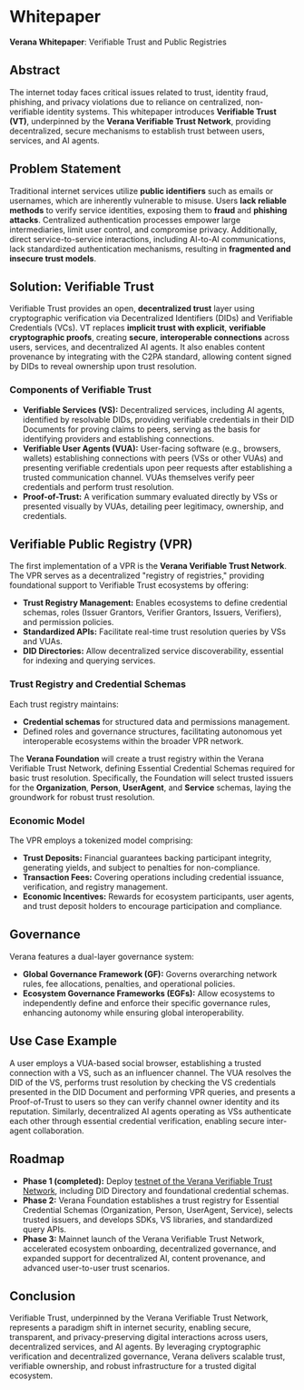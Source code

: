 # Whitepaper

**Verana Whitepaper**: Verifiable Trust and Public Registries

## Abstract

The internet today faces critical issues related to trust, identity fraud, phishing, and privacy violations due to reliance on centralized, non-verifiable identity systems. This whitepaper introduces **Verifiable Trust (VT)**, underpinned by the **Verana Verifiable Trust Network**, providing decentralized, secure mechanisms to establish trust between users, services, and AI agents.

## Problem Statement

Traditional internet services utilize **public identifiers** such as emails or usernames, which are inherently vulnerable to misuse. Users **lack reliable methods** to verify service identities, exposing them to **fraud** and **phishing attacks**. Centralized authentication processes empower large intermediaries, limit user control, and compromise privacy. Additionally, direct service-to-service interactions, including AI-to-AI communications, lack standardized authentication mechanisms, resulting in **fragmented and insecure trust models**.

## Solution: Verifiable Trust

Verifiable Trust provides an open, **decentralized trust** layer using cryptographic verification via Decentralized Identifiers (DIDs) and Verifiable Credentials (VCs). VT replaces **implicit trust with explicit**, **verifiable cryptographic proofs**, creating **secure**, **interoperable connections** across users, services, and decentralized AI agents. It also enables content provenance by integrating with the C2PA standard, allowing content signed by DIDs to reveal ownership upon trust resolution.

### Components of Verifiable Trust

- **Verifiable Services (VS):** Decentralized services, including AI agents, identified by resolvable DIDs, providing verifiable credentials in their DID Documents for proving claims to peers, serving as the basis for identifying providers and establishing connections.
- **Verifiable User Agents (VUA):** User-facing software (e.g., browsers, wallets) establishing connections with peers (VSs or other VUAs) and presenting verifiable credentials upon peer requests after establishing a trusted communication channel. VUAs themselves verify peer credentials and perform trust resolution.
- **Proof-of-Trust:** A verification summary evaluated directly by VSs or presented visually by VUAs, detailing peer legitimacy, ownership, and credentials.

## Verifiable Public Registry (VPR)

The first implementation of a VPR is the **Verana Verifiable Trust Network**. The VPR serves as a decentralized "registry of registries," providing foundational support to Verifiable Trust ecosystems by offering:

- **Trust Registry Management:** Enables ecosystems to define credential schemas, roles (Issuer Grantors, Verifier Grantors, Issuers, Verifiers), and permission policies.
- **Standardized APIs:** Facilitate real-time trust resolution queries by VSs and VUAs.
- **DID Directories:** Allow decentralized service discoverability, essential for indexing and querying services.

### Trust Registry and Credential Schemas

Each trust registry maintains:

- **Credential schemas** for structured data and permissions management.
- Defined roles and governance structures, facilitating autonomous yet interoperable ecosystems within the broader VPR network.

The **Verana Foundation** will create a trust registry within the Verana Verifiable Trust Network, defining Essential Credential Schemas required for basic trust resolution. Specifically, the Foundation will select trusted issuers for the **Organization**, **Person**, **UserAgent**, and **Service** schemas, laying the groundwork for robust trust resolution.

### Economic Model

The VPR employs a tokenized model comprising:

- **Trust Deposits:** Financial guarantees backing participant integrity, generating yields, and subject to penalties for non-compliance.
- **Transaction Fees:** Covering operations including credential issuance, verification, and registry management.
- **Economic Incentives:** Rewards for ecosystem participants, user agents, and trust deposit holders to encourage participation and compliance.

## Governance

Verana features a dual-layer governance system:

- **Global Governance Framework (GF):** Governs overarching network rules, fee allocations, penalties, and operational policies.
- **Ecosystem Governance Frameworks (EGFs):** Allow ecosystems to independently define and enforce their specific governance rules, enhancing autonomy while ensuring global interoperability.

## Use Case Example

A user employs a VUA-based social browser, establishing a trusted connection with a VS, such as an influencer channel. The VUA resolves the DID of the VS, performs trust resolution by checking the VS credentials presented in the DID Document and performing VPR queries, and presents a Proof-of-Trust to users so they can verify channel owner identity and its reputation. Similarly, decentralized AI agents operating as VSs authenticate each other through essential credential verification, enabling secure inter-agent collaboration.

## Roadmap

- **Phase 1 (completed):** Deploy [testnet of the Verana Verifiable Trust Network](https://explorer.testnet.verana.network/), including DID Directory and foundational credential schemas.
- **Phase 2:** Verana Foundation establishes a trust registry for Essential Credential Schemas (Organization, Person, UserAgent, Service), selects trusted issuers, and develops SDKs, VS libraries, and standardized query APIs.
- **Phase 3:** Mainnet launch of the Verana Verifiable Trust Network, accelerated ecosystem onboarding, decentralized governance, and expanded support for decentralized AI, content provenance, and advanced user-to-user trust scenarios.

## Conclusion

Verifiable Trust, underpinned by the Verana Verifiable Trust Network, represents a paradigm shift in internet security, enabling secure, transparent, and privacy-preserving digital interactions across users, decentralized services, and AI agents. By leveraging cryptographic verification and decentralized governance, Verana delivers scalable trust, verifiable ownership, and robust infrastructure for a trusted digital ecosystem.